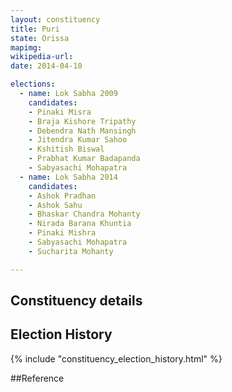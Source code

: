```yaml
---
layout: constituency
title: Puri
state: Orissa
mapimg: 
wikipedia-url: 
date: 2014-04-10

elections: 
  - name: Lok Sabha 2009
    candidates: 
    - Pinaki Misra 
    - Braja Kishore Tripathy 
    - Debendra Nath Mansingh 
    - Jitendra Kumar Sahoo 
    - Kshitish Biswal 
    - Prabhat Kumar Badapanda 
    - Sabyasachi Mohapatra  
  - name: Lok Sabha 2014
    candidates: 
    - Ashok Pradhan 
    - Ashok Sahu 
    - Bhaskar Chandra Mohanty 
    - Nirada Barana Khuntia 
    - Pinaki Mishra 
    - Sabyasachi Mohapatra 
    - Sucharita Mohanty  

---
```


## Constituency details


## Election History
{% include "constituency_election_history.html" %}

##Reference
